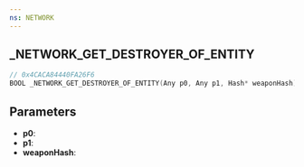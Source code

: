 ```yaml
---
ns: NETWORK
---
```

## _NETWORK_GET_DESTROYER_OF_ENTITY

```c
// 0x4CACA84440FA26F6
BOOL _NETWORK_GET_DESTROYER_OF_ENTITY(Any p0, Any p1, Hash* weaponHash);
```

## Parameters
* **p0**:
* **p1**:
* **weaponHash**:
